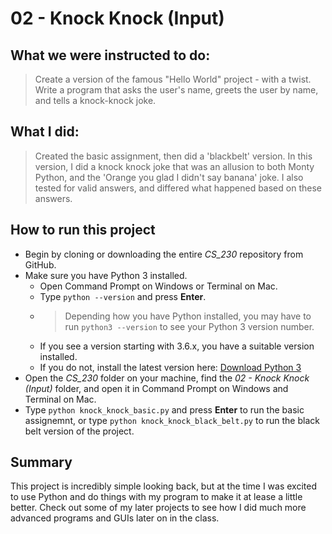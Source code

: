 # 02 - Knock Knock (Input)

## What we were instructed to do:

> Create a version of the famous "Hello World" project - with a twist. Write a program that asks the user's name, greets the user by name, and tells a knock-knock joke.

## What I did:

> Created the basic assignment, then did a 'blackbelt' version. In this version, I did a knock knock joke that was an allusion to both Monty Python, and the 'Orange you glad I didn't say banana' joke. I also tested for valid answers, and differed what happened based on these answers.

## How to run this project

* Begin by cloning or downloading the entire *CS_230* repository from GitHub.
* Make sure you have Python 3 installed.
    * Open Command Prompt on Windows or Terminal on Mac.
    * Type `python --version` and press **Enter**.
    * > Depending how you have Python installed, you may have to run `python3 --version` to see your Python 3 version number.
    * If you see a version starting with 3.6.x, you have a suitable version installed. 
    * If you do not, install the latest version here: [Download Python 3](https://www.python.org/downloads/)
* Open the *CS_230* folder on your machine, find the *02 - Knock Knock (Input)* folder, and open it in Command Prompt on Windows and Terminal on Mac.
* Type `python knock_knock_basic.py` and press **Enter** to run the basic assignemnt, or type `python knock_knock_black_belt.py` to run the black belt version of the project.


## Summary 
This project is incredibly simple looking back, but at the time I was excited to use Python and do things with my program to make it at lease a little better. Check out some of my later projects to see how I did much more advanced programs and GUIs later on in the class.
